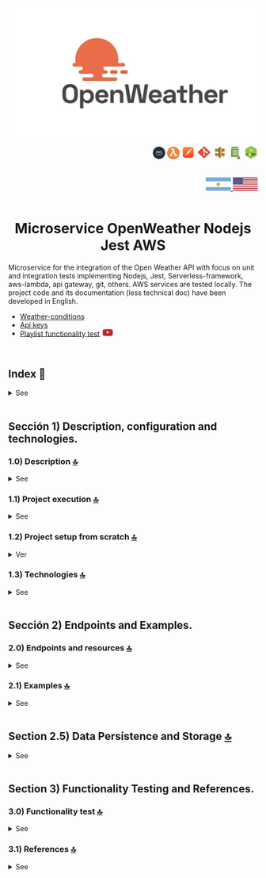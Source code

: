 ![Index app](./doc/assets/img/open-weather.jpg)

<div align="right">
  <img width="25" height="25" src="./doc/assets/icons/devops/png/aws.png" />
  <img width="25" height="25" src="./doc/assets/icons/aws/png/lambda.png" />
  <img width="27" height="27" src="./doc/assets/icons/devops/png/postman.png" />
  <img width="29" height="27" src="./doc/assets/icons/devops/png/git.png" />
  <img width="28" height="27" src="./doc/assets/icons/aws/png/api-gateway.png" />
  <img width="27" height="25" src="./doc/assets/icons/aws/png/parameter-store.png" />
  <img width="27" height="27" src="./doc/assets/icons/backend/javascript-typescript/png/nodejs.png" />
</div>

<br>

<br>

<div align="right">
    <a href="./README.md" target="_blank">
      <img src="./doc/assets/translation/arg-flag.jpg" width="10%" height="10%" />
  </a> 
   <a href="./README.md" target="_blank">
      <img src="./doc/assets/translation/eeuu-flag.jpg" width="10%" height="10%" />
  </a>
</div>

<br>

<div align="center">

# Microservice OpenWeather Nodejs Jest AWS

</div>  

Microservice for the integration of the Open Weather API with focus on unit and integration tests implementing Nodejs, Jest, Serverless-framework, aws-lambda, api gateway, git, others.  AWS services are tested locally. The project code and its documentation (less technical doc) have been developed in English.

*   [Weather-conditions](https://openweathermap.org/weather-conditions)
*   [Api keys](https://home.openweathermap.org/api_keys)
*   [Playlist functionality test](https://www.youtube.com/watch?v=oLSrmqMq0Zs\&list=PLCl11UFjHurB9JzGtm5e8-yp52IcZDs5y) <a href="https://www.youtube.com/watch?v=oLSrmqMq0Zs\&list=PLCl11UFjHurB9JzGtm5e8-yp52IcZDs5y" target="_blank"> <img src="./doc/assets/social-networks/yt.png" width="5%" height="5%" /> </a>

<br>

## Index 📜

<details>
 <summary> See </summary>

 <br>

### Sección 1) Description, configuration and technologies.

*   [1.0) Project description.](#10-description-)
*   [1.1) Project execution.](#11-project-execution-)
*   [1.2) Project setup from scratch](#12-project-setup-from-scratch-)
    *   [1.2.1) OpenWeather API Configuration](#121-openweather-api-configuration)
*   [1.2.2) API Key Security Best Practices](#122-api-key-security-best-practices)
*   [1.2.3) OpenWeather API Endpoints Used](#123-openweather-api-endpoints-used)
*   [1.2.4) Rate Limits and Pricing](#124-rate-limits-and-pricing)
*   [1.2.5) Troubleshooting](#125-troubleshooting)
*   [1.2.6) Additional Resources](#126-additional-resources)
*   [1.2.7) Support](#127-support)
*   [1.3) Technologies.](#13-technologies-)

### Sección 2) Endpoints and Examples

*   [2.0) Endpoints and resources.](#20-endpoints-and-resources-)
*   [2.1) Examples.](#21-examples-)
*   [2.5) Data Persistence and Storage.](#25-data-persistence-and-storage-)

### Sección 3) Functionality test and references

*   [3.0) Functionality test.](#30-functionality-test-and-references-)
*   [3.1) References.](#31-references-)

<br>

</details>

<br>

## Sección 1) Description, configuration and technologies.

### 1.0) Description [🔝](#index-)

<details>
  <summary>See</summary>

 <br>

### 1.0.0) General description

### 1.0.1) Description Architecture and Operation

<br>

</details>

### 1.1) Project execution [🔝](#index-)

<details>
  <summary>See</summary>
<br>

<br>

</details>

### 1.2) Project setup from scratch [🔝](#index-)

<details>
  <summary>Ver</summary>

 <br>

#### 1.2.1) OpenWeather API Configuration

This microservice integrates with the OpenWeather API to retrieve weather information. Follow these detailed steps to configure your API access:

##### Step 1: Account Creation

1.  **Visit OpenWeatherMap**: Go to <https://openweathermap.org/>
2.  **Sign Up**: Click "Sign In" → "Sign Up" in the top right corner
3.  **Complete Registration**:
    *   Enter your email address
    *   Create a strong password
    *   Accept terms and conditions
    *   Click "Create Account"
4.  **Email Verification**: Check your inbox and click the verification link

##### Step 2: API Key Generation

1.  **Login**: Sign in to your OpenWeather account
2.  **Navigate to API Keys**: Go to <https://home.openweathermap.org/api_keys>
3.  **Default Key**: You'll see a default API key automatically generated
4.  **⚠️ CRITICAL - Activation Time**: New API keys take **up to 2 hours to activate**
5.  **Do NOT test immediately** - you'll get 401 "Invalid API key" errors until activation is complete

##### Step 3: Configure the Project

1.  **Open Configuration File**: Open the file `serverless-ssm.yml` in the project root
2.  **Update API Key**: Replace the placeholder value with your actual API key:
    ```yaml
    # Environment variables for the OpenWeather API microservice
    API_WEATHER_URL_BASE: "https://api.openweathermap.org/data/2.5/weather?q="
    API_KEY: "YOUR_ACTUAL_API_KEY_HERE"
    ```

##### Step 4: Test Your Configuration

**⚠️ IMPORTANT: Wait for API Key Activation**

**Before testing, ensure your API key has been active for at least 2 hours.** If you just created it, wait before proceeding.

1.  **Start the Application**:
    ```bash
    npm start
    ```

2.  **Test the Endpoint**: Use your preferred HTTP client (Postman, curl, etc.):
    ```bash
    # Test with curl
    curl http://localhost:4000/v1/weather/country/London
    ```

# Test with Postman

GET http://localhost:4000/v1/weather/country/New%20York

````

3. **Expected Response**: A successful response should look like:
```json
{
  "statusCode": 200,
  "body": {
    "coord": {"lon": -0.13, "lat": 51.51},
    "weather": [{"id": 300, "main": "Drizzle", "description": "light intensity drizzle"}],
    "base": "stations",
    "main": {
      "temp": 280.32,
      "pressure": 1012,
      "humidity": 81,
      "temp_min": 279.15,
      "temp_max": 281.15
    },
    "visibility": 10000,
    "wind": {"speed": 4.1, "deg": 80},
    "clouds": {"all": 90},
    "dt": 1485789600,
    "sys": {
      "type": 1,
      "id": 5091,
      "message": 0.0103,
      "country": "GB",
      "sunrise": 1485762037,
      "sunset": 1485794875
    },
    "id": 2643743,
    "name": "London",
    "cod": 200
  }
}
````

#### 1.2.2) API Key Security Best Practices

*   ✅ **Wait for activation** - New keys take up to 2 hours to activate
*   ✅ **Keep your API key private** - Never share it publicly
*   ✅ **Use environment variables** - Don't hardcode in source code
*   ✅ **Monitor usage** - Stay within free tier limits (1,000 calls/day)
*   ✅ **Rotate keys** - Create new keys if compromised
*   ❌ **Don't test immediately** - You'll get 401 errors until activation
*   ❌ **Don't commit to git** - Add config files to .gitignore
*   ❌ **Don't share in logs** - Avoid logging API keys

#### 1.2.3) OpenWeather API Endpoints Used

This microservice uses the **Current Weather Data** endpoint:

*   **Base URL**: `https://api.openweathermap.org/data/2.5/weather`
*   **Method**: GET
*   **Parameters**:
    *   `q`: City name (e.g., "London", "New York")
    *   `appid`: Your API key
*   **Response**: JSON with weather data including temperature, humidity, wind, etc.

#### 1.2.4) Rate Limits and Pricing

| Plan | Calls/Day | Features |
|------|-----------|----------|
| Free | 1,000 | Current weather, 5-day forecast |
| Starter | 100,000 | Extended forecast, historical data |
| Business | 1,000,000 | All features, priority support |

*   **Response Time**: Usually under 200ms
*   **Data Update**: Every 10 minutes

#### 1.2.5) Troubleshooting

##### ⚠️ IMPORTANT: API Key Activation Time

**New API keys require up to 2 hours to activate.** This is the most common cause of 401 errors.

**What happens:**

*   You create a new API key
*   You test it immediately with curl or your application
*   You get 401 "Invalid API key" error
*   You think something is wrong with your setup

**Solution:**

*   **Wait 2 hours** after creating the key
*   Don't panic - this is normal behavior
*   Set a reminder and test again later

##### Common Issues

**1. "401 Unauthorized" Error**

*   **Cause**: Invalid or inactive API key
*   **Solution**:
    *   **⚠️ Most Common**: Wait up to 2 hours for new keys to activate
    *   Verify your API key is correct (no extra spaces)
    *   Check if you've exceeded daily limits
    *   If testing immediately after creation, this is normal - wait 2 hours

**2. "404 Not Found" Error**

*   **Cause**: Invalid city name or country
*   **Solution**:
    *   Use correct city names (e.g., "London" not "Londres")
    *   Check spelling and formatting
    *   Try with country code: "London,UK"

**3. "429 Too Many Requests" Error**

*   **Cause**: Exceeded rate limits
*   **Solution**:
    *   Wait before making more requests
    *   Check your daily usage
    *   Consider upgrading to paid plan

**4. Environment Variables Not Loading**

*   **Cause**: Configuration file issues
*   **Solution**:
    *   Verify `serverless-ssm.yml` exists
    *   Check file format (YAML syntax)
    *   Restart the application

##### Debug Steps

1.  **Check API Key**: Verify it's active in OpenWeather dashboard
2.  **Test Direct API Call**: Use curl to test OpenWeather directly
3.  **Check Logs**: Look for error messages in application logs
4.  **Verify Configuration**: Ensure all environment variables are set

##### Direct API Test

Test your API key directly with OpenWeather:

```bash
curl "https://api.openweathermap.org/data/2.5/weather?q=London&appid=YOUR_API_KEY"
```

#### 1.2.6) Additional Resources

*   [OpenWeather API Documentation](https://openweathermap.org/api)
*   [API Key Management](https://home.openweathermap.org/api_keys)
*   [Weather Conditions Codes](https://openweathermap.org/weather-conditions)
*   [Support Forum](https://openweathermap.org/forum)

#### 1.2.7) Support

If you continue to have issues:

1.  Check the [OpenWeather FAQ](https://openweathermap.org/faq)
2.  Visit the [OpenWeather Forum](https://openweathermap.org/forum)
3.  Contact OpenWeather support for API-specific issues
4.  Check this project's issues for known problems

<br>

</details>

### 1.3) Technologies [🔝](#index-)

<details>
  <summary>See</summary>

 <br>

| **Technologies** | **Version** | **Purpose** |
| ------------- | ------------- | ------------- |
| [SDK](https://www.serverless.com/framework/docs/guides/sdk/) | 4.3.2  | Automatic Module Injection for Lambdas |
| [Serverless Framework Core v3](https://www.serverless.com//blog/serverless-framework-v3-is-live) | 3.23.0 | Core Services AWS |
| [Systems Manager Parameter Store (SSM)](https://docs.aws.amazon.com/systems-manager/latest/userguide/systems-manager-parameter-store.html) | 3.0 | Management of Environment Variables |
| [Jest](https://jestjs.io/) | 29.7 | Framework para pruebas unitarias, integración, etc. |
| [Amazon Api Gateway](https://docs.aws.amazon.com/apigateway/latest/developerguide/welcome.html) | 2.0 | API Manager, Authentication, Control and Processing |
| [NodeJS](https://nodejs.org/en/) | 14.18.1  | js library |
| [Sequelize](https://sequelize.org/) | ^6.11.0 | ORM |
| [Mysql](https://www.mysql.com/) | 10.1 | SGDB |
| [XAMPP](https://www.apachefriends.org/es/index.html) | 3.2.2 | Server package |
| [VSC](https://code.visualstudio.com/docs) | 1.72.2  | IDE |
| [Postman](https://www.postman.com/downloads/) | 10.11  | http client |
| [CMD](https://learn.microsoft.com/en-us/windows-server/administration/windows-commands/cmd) | 10 | Símbolo del Sistema para linea de comandos |
| [Git](https://git-scm.com/downloads) | 2.29.1  | Version control |
| Otros | Otros | Otros |

</br>

| **Plugin** |
| -------------  |
| [Serverless Plugin](https://www.serverless.com/plugins/) |
| [serverless-offline](https://www.npmjs.com/package/serverless-offline) |
| [serverless-offline-ssm](https://www.npmjs.com/package/serverless-offline-ssm) |

</br>

| **Extensión** |
| -------------  |
| Prettier - Code formatter |
| YAML - Autoformatter .yml |
| Error Lens - for errors and indent |
| Tabnine - IA Code |
| Otros - Otros |

<br>

</details>

<br>

## Sección 2) Endpoints and Examples.

### 2.0) Endpoints and resources [🔝](#index-)

<details>
  <summary>See</summary>

<br>

#### Available Endpoints

> **📝 Note**: All endpoints accept both **cities** and **countries** as location parameters. The API uses OpenWeather's geocoding service to resolve any location name to coordinates.

**🔍 Location Search Examples:**

*   **Cities**: `London`, `New York`, `Tokyo`, `Paris`, `Buenos Aires`
*   **Countries**: `Japan`, `Australia`, `Brazil`, `Germany`, `Argentina`
*   **States/Provinces**: `California`, `Ontario`, `Bavaria`
*   **Special cases**: For large countries, the API will return data for the capital or a major city

**💾 Data Persistence**: After successfully retrieving data from OpenWeather API, the microservice automatically saves the response to JSON files in the `src/data/json/` directory for backup and reference purposes.

| **Endpoint** | **Method** | **Description** | **Response** |
|-------------|------------|-----------------|--------------|
| `/v1/weather/location/{location}` | GET | Raw OpenWeather data | Original OpenWeather format |
| `/v1/weather-enhanced/location/{location}` | GET | **Enhanced weather data** | **Enriched format with conversions, recommendations, and alerts** |
| `/v1/forecast/location/{location}` | GET | Raw OpenWeather forecast | Original OpenWeather forecast format |
| `/v1/forecast-enhanced/location/{location}` | GET | **Enhanced forecast data** | **Enriched format with daily summaries, trends, and planning recommendations** |
| `/v1/air-pollution/location/{location}` | GET | Raw OpenWeather air pollution | Original OpenWeather air pollution format |
| `/v1/air-pollution-enhanced/location/{location}` | GET | **Enhanced air pollution data** | **Enriched format with health recommendations, alerts, and detailed analysis** |
| `/health` | GET | **System health check** | **API connectivity, cache status, and system metrics** |

#### Enhanced Weather Features

The enhanced endpoint provides the following additional features:

**🌡️ Temperature Conversions**

*   Kelvin, Celsius, and Fahrenheit in one response
*   "Feels like" temperature in all units

**📍 Location Context**

*   City and country information
*   Coordinates and timezone
*   Local time and daytime status

**🌤️ Weather Intelligence**

*   Weather severity classification (light, moderate, heavy)
*   Personalized recommendations based on conditions
*   Wind descriptions (Calm, Light breeze, etc.)

**⚠️ Smart Alerts**

*   Temperature warnings (freezing, extreme heat)
*   Wind alerts for strong conditions
*   Visibility warnings

**👕 Personalized Recommendations**

*   Clothing suggestions based on temperature
*   Activity recommendations (indoor/outdoor)
*   Transport advice
*   Health recommendations

**😌 Comfort Analysis**

*   Comfort index (0-10 scale)
*   Comfort level classification
*   Based on temperature, humidity, and wind

**☀️ Sun Information**

*   Sunrise and sunset times (formatted)
*   Day length calculation
*   Daytime status

#### Enhanced Forecast Features

The enhanced forecast endpoint provides the following additional features:

**📅 Daily Summaries**

*   Grouped forecast data by day
*   Daily temperature ranges (min/max)
*   Average humidity, pressure, and wind
*   Total precipitation per day

**📊 Trend Analysis**

*   Temperature trends (warming/cooling/stable)
*   Weather condition changes
*   Precipitation patterns

**⚠️ Forecast Alerts**

*   Extreme temperature warnings
*   Strong wind alerts
*   Heavy precipitation warnings

**🎯 Planning Recommendations**

*   Best days for outdoor activities
*   Clothing recommendations for the period
*   Health and safety advice
*   Activity planning suggestions

**📈 Statistical Summary**

*   Average temperatures for the period
*   Total precipitation amounts
*   Wind speed analysis
*   Weather condition frequency

#### Enhanced Air Pollution Features

The enhanced air pollution endpoint provides the following additional features:

**🌬️ Air Quality Intelligence**

*   Air Quality Index (AQI) with color coding
*   Detailed pollutant analysis (CO, NO2, O3, PM2.5, PM10, etc.)
*   Health implications for each AQI level
*   Real-time air quality assessment

**🏥 Health & Safety Analysis**

*   Health risk level assessment
*   Vulnerable groups identification
*   Potential health symptoms
*   Prevention measures and recommendations

**⚠️ Smart Air Pollution Alerts**

*   High pollutant level warnings
*   AQI-based alerts
*   Specific pollutant alerts (PM2.5, Ozone, etc.)
*   Health risk notifications

**🎯 Personalized Recommendations**

*   Outdoor activity recommendations
*   Exercise guidelines based on air quality
*   Ventilation recommendations
*   Transportation suggestions

**📊 Detailed Pollutant Analysis**

*   Individual pollutant levels and descriptions
*   Carbon monoxide, nitrogen oxides, ozone
*   Particulate matter (PM2.5, PM10)
*   Sulfur dioxide and ammonia levels

**🏃 Activity Guidelines**

*   Safe outdoor activity recommendations
*   Exercise intensity guidelines
*   Indoor air quality management
*   Transportation mode suggestions

</details>

### 2.1) Examples [🔝](#index-)

<details>
  <summary>See</summary>
<br>

#### Basic Weather Endpoint

**Request:**

```bash
GET http://localhost:4000/v1/weather/location/London
```

**Response:**

```json
{
  "statusCode": 200,
  "body": {
    "coord": {"lon": -0.13, "lat": 51.51},
    "weather": [{"id": 300, "main": "Drizzle", "description": "light intensity drizzle"}],
    "main": {
      "temp": 280.32,
      "pressure": 1012,
      "humidity": 81
    },
    "name": "London",
    "cod": 200
  }
}
```

#### Enhanced Weather Endpoint

**Request:**

```bash
GET http://localhost:4000/v1/weather-enhanced/location/London
```

**Response:**

```json
{
  "statusCode": 200,
  "body": {
    "location": {
      "city": "London",
      "country": "GB",
      "coordinates": {"lon": -0.13, "lat": 51.51},
      "timezone": 0,
      "localTime": "2024-01-15T14:30:00.000Z",
      "isDaytime": true
    },
    "temperature": {
      "kelvin": 280.32,
      "celsius": 7.17,
      "fahrenheit": 44.91,
      "feels_like": {
        "kelvin": 278.15,
        "celsius": 5.0,
        "fahrenheit": 41.0
      }
    },
    "weather": {
      "condition": "Drizzle",
      "description": "light intensity drizzle",
      "icon": "09d",
      "severity": "light",
      "recommendation": "Bring an umbrella or raincoat"
    },
    "atmosphere": {
      "pressure": 1012,
      "humidity": 81,
      "visibility": 10000,
      "clouds": 90
    },
    "wind": {
      "speed": 4.1,
      "direction": 80,
      "description": "Gentle breeze"
    },
    "sun": {
      "sunrise": "07:45 AM",
      "sunset": "04:30 PM",
      "dayLength": "8h 45m"
    },
    "alerts": [
      {
        "type": "temperature",
        "level": "moderate",
        "message": "Cold temperatures expected"
      }
    ],
    "recommendations": {
      "clothing": "Warm jacket or coat",
      "activities": "Indoor activities preferred",
      "transport": "Normal transport conditions",
      "health": "Wear warm clothing"
    },
    "comfort": {
      "index": 6.5,
      "level": "cool"
    }
  }
}
```

#### Basic Air Pollution Endpoint

**Request:**

```bash
GET http://localhost:4000/v1/air-pollution/location/London
```

**Response:**

```json
{
  "statusCode": 200,
  "body": {
    "coord": {"lon": -0.1276, "lat": 51.5074},
    "list": [
      {
        "dt": 1640995200,
        "main": {"aqi": 2},
        "components": {
          "co": 447.21,
          "no": 0.18,
          "no2": 0.71,
          "o3": 68.04,
          "so2": 0.64,
          "pm2_5": 4.67,
          "pm10": 6.04,
          "nh3": 0.92
        }
      }
    ],
    "location": {
      "city": "London",
      "country": "GB",
      "state": "England",
      "coordinates": {
        "lat": 51.5074,
        "lon": -0.1276
      }
    }
  }
}
```

#### Enhanced Air Pollution Endpoint

**Request:**

```bash
GET http://localhost:4000/v1/air-pollution-enhanced/location/London
```

**Response:**

```json
{
  "statusCode": 200,
  "body": {
    "location": {
      "city": "London",
      "country": "GB",
      "state": "England",
      "coordinates": {"lon": -0.1276, "lat": 51.5074},
      "timestamp": "2022-01-01T12:00:00.000Z"
    },
    "airQuality": {
      "index": 2,
      "level": "Fair",
      "description": "Air quality is acceptable, however some pollutants may be a concern for a small number of people",
      "color": "#ffde33",
      "healthImplications": "Minor health implications for sensitive individuals"
    },
    "pollutants": {
      "carbonMonoxide": {
        "value": 447.21,
        "unit": "μg/m³",
        "level": "High",
        "description": "Carbon monoxide - a colorless, odorless gas that can be harmful when inhaled"
      },
      "nitrogenOxide": {
        "value": 0.18,
        "unit": "μg/m³",
        "level": "Low",
        "description": "Nitric oxide - a gas that contributes to air pollution"
      },
      "nitrogenDioxide": {
        "value": 0.71,
        "unit": "μg/m³",
        "level": "Low",
        "description": "Nitrogen dioxide - a gas that can irritate the lungs"
      },
      "ozone": {
        "value": 68.04,
        "unit": "μg/m³",
        "level": "Moderate",
        "description": "Ozone - a gas that can cause respiratory problems"
      },
      "sulfurDioxide": {
        "value": 0.64,
        "unit": "μg/m³",
        "level": "Low",
        "description": "Sulfur dioxide - a gas that can irritate the respiratory system"
      },
      "particulateMatter25": {
        "value": 4.67,
        "unit": "μg/m³",
        "level": "Low",
        "description": "Fine particulate matter - tiny particles that can penetrate deep into the lungs"
      },
      "particulateMatter10": {
        "value": 6.04,
        "unit": "μg/m³",
        "level": "Low",
        "description": "Coarse particulate matter - larger particles that can irritate the respiratory system"
      },
      "ammonia": {
        "value": 0.92,
        "unit": "μg/m³",
        "level": "Moderate",
        "description": "Ammonia - a gas that can contribute to air pollution"
      }
    },
    "alerts": [
      {
        "type": "carbon_monoxide",
        "level": "moderate",
        "message": "Elevated carbon monoxide levels detected"
      }
    ],
    "recommendations": {
      "general": "Air quality is acceptable, however some pollutants may be a concern for a small number of people",
      "outdoor": "Outdoor activities are generally safe",
      "indoor": "Normal indoor activities",
      "health": "Monitor symptoms if you have respiratory conditions",
      "transportation": "Normal transportation methods"
    },
    "health": {
      "riskLevel": "Low to Moderate",
      "vulnerableGroups": [
        "Children",
        "Elderly",
        "People with respiratory conditions"
      ],
      "symptoms": ["None expected"],
      "prevention": ["Monitor air quality regularly"]
    },
    "activities": {
      "outdoor": "Safe for all outdoor activities",
      "exercise": "Outdoor exercise is safe",
      "ventilation": "Normal ventilation is fine",
      "transportation": "All transportation methods are fine"
    }
  }
}
```

#### Testing with curl

```bash
# Test basic endpoint
curl http://localhost:4000/v1/weather/location/New%20York

# Test enhanced endpoint
curl http://localhost:4000/v1/weather-enhanced/location/Paris

# Test with different cities
curl http://localhost:4000/v1/weather-enhanced/location/Tokyo
curl http://localhost:4000/v1/weather-enhanced/location/Sydney

# Test with countries (will return data for capital or major city)
curl http://localhost:4000/v1/weather-enhanced/location/Japan
curl http://localhost:4000/v1/weather-enhanced/location/Australia

# Test air pollution endpoints
curl http://localhost:4000/v1/air-pollution/location/Beijing
curl http://localhost:4000/v1/air-pollution-enhanced/location/Delhi
```

#### Testing with Postman

1.  **Basic Weather:**
    *   Method: `GET`
    *   URL: `http://localhost:4000/v1/weather/location/London`

2.  **Enhanced Weather:**
    *   Method: `GET`
    *   URL: `http://localhost:4000/v1/weather-enhanced/location/London`

3.  **Basic Air Pollution:**
    *   Method: `GET`
    *   URL: `http://localhost:4000/v1/air-pollution/location/London`

4.  **Enhanced Air Pollution:**
    *   Method: `GET`
    *   URL: `http://localhost:4000/v1/air-pollution-enhanced/location/London`

</details>

<br>

## Section 2.5) Data Persistence and Storage [🔝](#index-)

<details>
  <summary>See</summary>

<br>

### 📁 Data Storage Structure

The microservice automatically saves API responses to JSON files for backup, debugging, and reference purposes. This feature ensures data persistence and provides a local cache of recent API calls.

#### Storage Locations

    src/data/json/
    ├── weather/
    │   ├── weather-data.json              # Basic weather data
    │   └── weather-enhanced-data.json     # Enhanced weather data
    ├── forecast/
    │   ├── forecast-data.json             # Basic forecast data
    │   └── forecast-enhanced-data.json    # Enhanced forecast data
    ├── air-pollution/
    │   ├── air-pollution-data.json        # Basic air pollution data
    │   └── air-pollution-enhanced-data.json  # Enhanced air pollution data
    └── weather-condition/
        └── (weather condition data)

#### How It Works

1.  **API Call**: When an endpoint is called, the microservice fetches data from OpenWeather API
2.  **Data Processing**: The response is processed and transformed (if enhanced endpoint)
3.  **Async JSON Storage**: The processed data is automatically saved to the corresponding JSON file **asynchronously** (non-blocking)
4.  **Immediate Response**: The data is returned to the client immediately, without waiting for file write completion

#### Benefits

*   **🔍 Debugging**: Easy access to recent API responses for troubleshooting
*   **📊 Data Analysis**: Historical data for analysis and development
*   **🛡️ Backup**: Local backup of API responses in case of external API issues
*   **⚡ Development**: Faster development and testing with local data access
*   **🚀 Performance**: Reduces API calls through intelligent caching system

#### File Management

*   **Automatic Updates**: Files are updated with each successful API call
*   **Overwrite Policy**: Each new request overwrites the previous data
*   **Non-Blocking Writes**: JSON files are written asynchronously to avoid blocking API responses
*   **Error Handling**: If file creation fails, the API still returns data to the client (with warning logs)
*   **Storage Location**: Files are stored in the `src/data/json/` directory structure
*   **Enhanced Endpoints**: All enhanced endpoints now save their transformed data to separate JSON files

#### Caching System

The microservice implements a **dual-layer caching strategy**:

1.  **Memory Cache**: Fast in-memory cache for frequently accessed data
    *   **Duration**: 10 minutes for weather data
    *   **Storage**: RAM-based for ultra-fast access
    *   **Eviction**: Automatic cleanup of expired entries

2.  **JSON File Storage**: Persistent storage for backup and debugging
    *   **Duration**: Permanent until overwritten
    *   **Storage**: File system for data persistence
    *   **Purpose**: Backup, debugging, and development reference

**Cache Flow:**

    API Request → Check Memory Cache → If not found → Call OpenWeather API → Store in Memory Cache → Save to JSON File (async) → Return Response Immediately

#### Example File Structure

```json
// src/data/json/weather/weather-data.json
{
    "coord": {"lon": -58.3772, "lat": -34.6132},
    "weather": [{"id": 804, "main": "Clouds", "description": "overcast clouds"}],
    "main": {
        "temp": 290.25,
        "feels_like": 290.24,
        "pressure": 1012,
        "humidity": 85
    },
    "name": "Buenos Aires",
    "cod": 200
}
```

> **💡 Note**: The JSON files serve as a local cache and backup system. They are automatically managed by the microservice and should not be manually edited.

> **⚡ Performance Note**: JSON file writes are performed asynchronously to ensure fast API response times. The microservice returns data immediately without waiting for file operations to complete.

</details>

<br>

## Section 3) Functionality Testing and References.

### 3.0) Functionality test [🔝](#index-)

<details>
  <summary>See</summary>

<br>

</details>

### 3.1) References [🔝](#índice-)

<details>
  <summary>See</summary>

 <br>

#### Configuration

*   [How to use Sequelize with Node.js and MySQL](https://jasonwatmore.com/post/2022/06/26/nodejs-mysql-connect-to-mysql-database-with-sequelize-mysql2)
*   [Recommended Video Tutorial](https://www.youtube.com/watch?v=im7THL67z0c)
*   [OpenWeather API Documentation](https://openweathermap.org/api)
*   [OpenWeather API Keys Management](https://home.openweathermap.org/api_keys)

#### Tools

*   [AWS Design Tool app.diagrams.net](https://app.diagrams.net/?splash=0\&libs=aws4)

#### Sequelize

*   [Models and Operators](https://sequelize.org/docs/v6/core-concepts/model-querying-basics/)

#### Free market

*   [Users and applications](https://developers.mercadolibre.com.ar/es_ar/usuarios-y-aplicaciones)
*   [Description of users](https://developers.mercadolibre.com.ar/es_ar/producto-consulta-usuarios)

#### Swagger with Serverless

*   [Autoswagger](https://www.npmjs.com/package/serverless-auto-swagger)
*   [Documentation serverless api](https://levelup.gitconnected.com/documenting-your-serverless-solutions-509f1928564b)

#### Open Apiv3 with Serverless

*   [serverless open api ](https://www.serverless.com/plugins/serverless-openapi-documentation)

#### API Gateway

*   [Best Api-Gateway Practices](https://docs.aws.amazon.com/whitepapers/latest/best-practices-api-gateway-private-apis-integration/rest-api.html)
*   [Creating Custom Api-keys](https://towardsaws.com/protect-your-apis-by-creating-api-keys-using-serverless-framework-fe662ad37447)
*   [Gateway Api properties configuration](https://www.serverless.com/framework/docs/providers/aws/guide/serverless.yml)

#### Serverless frameworks

*   [Plugins](https://www.serverless.com/plugins)

#### Libraries/Plugins

*   [Field validation](https://www.npmjs.com/package/node-input-validator)
*   [serverless-offline-ssm](https://www.serverless.com/plugins/serverless-offline-ssm)
*   [serverless open api ](https://www.serverless.com/plugins/serverless-openapi-documentation)

#### Jest

*   [Environment vars solution](https://stackoverflow.com/questions/48033841/test-process-env-with-jest)

<br>

</details>
